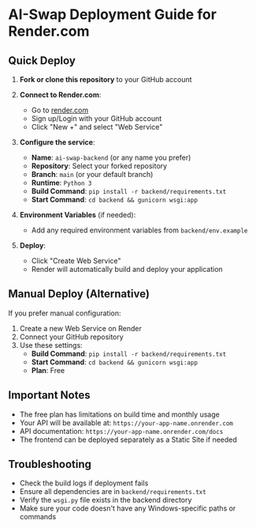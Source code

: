 # AI-Swap Deployment Guide for Render.com

## Quick Deploy

1. **Fork or clone this repository** to your GitHub account

2. **Connect to Render.com**:
   - Go to [render.com](https://render.com)
   - Sign up/Login with your GitHub account
   - Click "New +" and select "Web Service"

3. **Configure the service**:
   - **Name**: `ai-swap-backend` (or any name you prefer)
   - **Repository**: Select your forked repository
   - **Branch**: `main` (or your default branch)
   - **Runtime**: `Python 3`
   - **Build Command**: `pip install -r backend/requirements.txt`
   - **Start Command**: `cd backend && gunicorn wsgi:app`

4. **Environment Variables** (if needed):
   - Add any required environment variables from `backend/env.example`

5. **Deploy**:
   - Click "Create Web Service"
   - Render will automatically build and deploy your application

## Manual Deploy (Alternative)

If you prefer manual configuration:

1. Create a new Web Service on Render
2. Connect your GitHub repository
3. Use these settings:
   - **Build Command**: `pip install -r backend/requirements.txt`
   - **Start Command**: `cd backend && gunicorn wsgi:app`
   - **Plan**: Free

## Important Notes

- The free plan has limitations on build time and monthly usage
- Your API will be available at: `https://your-app-name.onrender.com`
- API documentation: `https://your-app-name.onrender.com/docs`
- The frontend can be deployed separately as a Static Site if needed

## Troubleshooting

- Check the build logs if deployment fails
- Ensure all dependencies are in `backend/requirements.txt`
- Verify the `wsgi.py` file exists in the backend directory
- Make sure your code doesn't have any Windows-specific paths or commands 